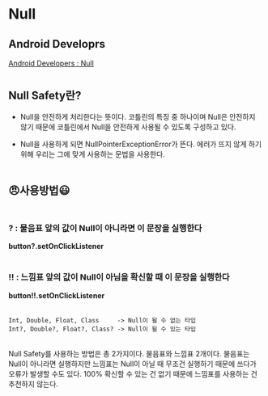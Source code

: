 # Null

## Android Developrs

[Android Developers : Null](https://kotlinlang.org/docs/reference/null-safety.html)
#

## Null Safety란?<br>

- Null을 안전하게 처리한다는 뜻이다. 코틀린의 특징 중 하나이며 Null은 안전하지 않기 때문에 코틀린에서 Null을 안전하게 사용될 수 있도록 구성하고 있다.<br>


 - Null을 사용하게 되면 NullPointerExceptionError가 뜬다. 에러가 뜨지 않게 하기위해 우리는 그에 맞게 사용하는 문법을 사용한다.<br><br>

## 😠사용방법😃 <br><br>

###  ? : 물음표 앞의 값이 Null이 아니라면 이 문장을 실행한다

**button?.setOnClickListener**<br><br>

###  !! : 느낌표 앞의 값이 Null이 아님을 확신할 때 이 문장을 실행한다

**button!!.setOnClickListener**<br><br>

```
Int, Double, Float, Class     -> Null이 될 수 없는 타입
Int?, Double?, Float?, Class? -> Null이 될 수 있는 타입
```
<br>
 Null Safety를 사용하는 방법은 총 2가지이다. 물음표와 느낌표 2개이다. 물음표는 Null이 아니라면 실행하지만 느낌표는 Null이 아닐 때 무조건 실행하기 때문에 쓰다가 오류가 발생할 수도 있다. 100% 확신할 수 있는 건 없기 때문에 느낌표를 사용하는 건 추천하지 않는다.<br><br>
